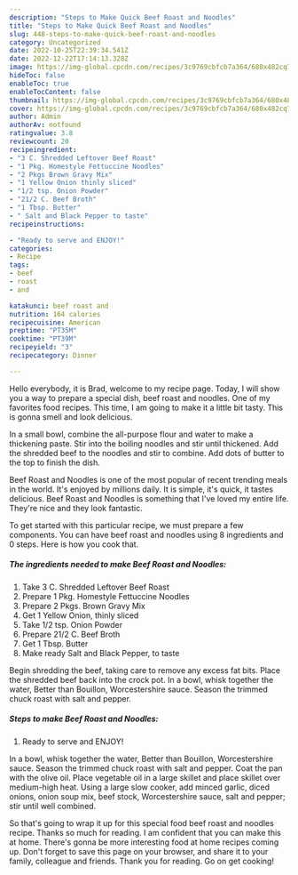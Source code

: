 ```yaml
---
description: "Steps to Make Quick Beef Roast and Noodles"
title: "Steps to Make Quick Beef Roast and Noodles"
slug: 448-steps-to-make-quick-beef-roast-and-noodles
category: Uncategorized
date: 2022-10-25T22:39:34.541Z
date: 2022-12-22T17:14:13.328Z
image: https://img-global.cpcdn.com/recipes/3c9769cbfcb7a364/680x482cq70/beef-roast-and-noodles-recipe-main-photo.jpg
hideToc: false
enableToc: true
enableTocContent: false
thumbnail: https://img-global.cpcdn.com/recipes/3c9769cbfcb7a364/680x482cq70/beef-roast-and-noodles-recipe-main-photo.jpg
cover: https://img-global.cpcdn.com/recipes/3c9769cbfcb7a364/680x482cq70/beef-roast-and-noodles-recipe-main-photo.jpg
author: Admin
authorAv: notfound
ratingvalue: 3.8
reviewcount: 20
recipeingredient:
- "3 C. Shredded Leftover Beef Roast"
- "1 Pkg. Homestyle Fettuccine Noodles"
- "2 Pkgs Brown Gravy Mix"
- "1 Yellow Onion thinly sliced"
- "1/2 tsp. Onion Powder"
- "21/2 C. Beef Broth"
- "1 Tbsp. Butter"
- " Salt and Black Pepper to taste"
recipeinstructions:

- "Ready to serve and ENJOY!"
categories:
- Recipe
tags:
- beef
- roast
- and

katakunci: beef roast and 
nutrition: 164 calories
recipecuisine: American
preptime: "PT35M"
cooktime: "PT39M"
recipeyield: "3"
recipecategory: Dinner

---
```



Hello everybody, it is Brad, welcome to my recipe page. Today, I will show you a way to prepare a special dish, beef roast and noodles. One of my favorites food recipes. This time, I am going to make it a little bit tasty. This is gonna smell and look delicious.

In a small bowl, combine the all-purpose flour and water to make a thickening paste. Stir into the boiling noodles and stir until thickened. Add the shredded beef to the noodles and stir to combine. Add dots of butter to the top to finish the dish.

Beef Roast and Noodles is one of the most popular of recent trending meals in the world. It's enjoyed by millions daily. It is simple, it's quick, it tastes delicious. Beef Roast and Noodles is something that I've loved my entire life. They're nice and they look fantastic.


To get started with this particular recipe, we must prepare a few components. You can have beef roast and noodles using 8 ingredients and 0 steps. Here is how you cook that.

<!--inarticleads1-->

##### The ingredients needed to make Beef Roast and Noodles:

1. Take 3 C. Shredded Leftover Beef Roast
1. Prepare 1 Pkg. Homestyle Fettuccine Noodles
1. Prepare 2 Pkgs. Brown Gravy Mix
1. Get 1 Yellow Onion, thinly sliced
1. Take 1/2 tsp. Onion Powder
1. Prepare 21/2 C. Beef Broth
1. Get 1 Tbsp. Butter
1. Make ready  Salt and Black Pepper, to taste


Begin shredding the beef, taking care to remove any excess fat bits. Place the shredded beef back into the crock pot. In a bowl, whisk together the water, Better than Bouillon, Worcestershire sauce. Season the trimmed chuck roast with salt and pepper. 

<!--inarticleads2-->

##### Steps to make Beef Roast and Noodles:


1. Ready to serve and ENJOY!

In a bowl, whisk together the water, Better than Bouillon, Worcestershire sauce. Season the trimmed chuck roast with salt and pepper. Coat the pan with the olive oil. Place vegetable oil in a large skillet and place skillet over medium-high heat. Using a large slow cooker, add minced garlic, diced onions, onion soup mix, beef stock, Worcestershire sauce, salt and pepper; stir until well combined. 

So that's going to wrap it up for this special food beef roast and noodles recipe. Thanks so much for reading. I am confident that you can make this at home. There's gonna be more interesting food at home recipes coming up. Don't forget to save this page on your browser, and share it to your family, colleague and friends. Thank you for reading. Go on get cooking!
